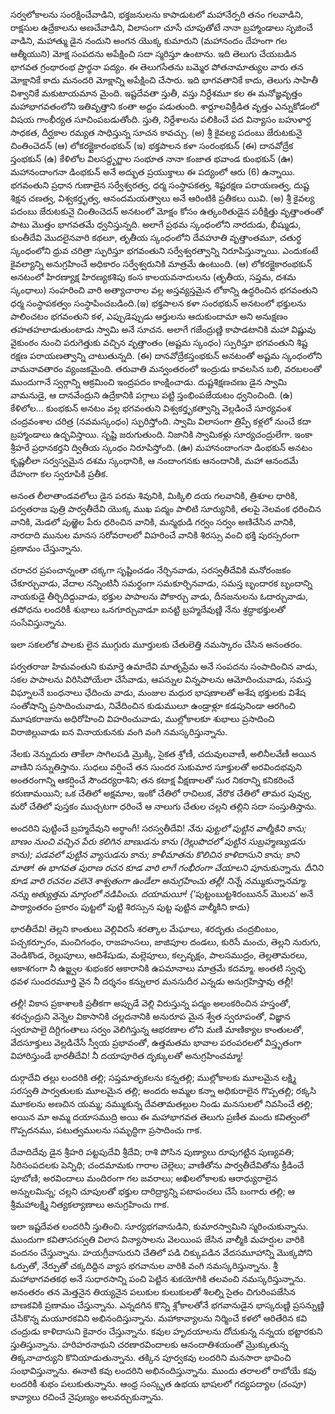 ﻿సర్వలోకాలను సంరక్షించేవాడిని, భక్తజనులను కాపాడుటలో మహానేర్పరి తనం గలవాడిని, రాక్షసుల ఉద్రేకాలను అణచేవాడిని, విలాసంగా చూసే చూపుతోటే నానా బ్రహ్మాండాలు సృజించే వాడిని, మహాత్ము డైన నందుని అంగన యొక్క కుమారుని (మహానందం దేహంగా గల ఆత్మీయుని) మోక్ష సంపదను అపేక్షించి సదా స్మరిస్తూ ఉంటాను. 
ఇది తెలుగు చేయబడిన భాగవత గ్రంథారంభ ప్రార్థనా పద్యం. ఈ తెలుగసేతను బమ్మెర పోతనామాత్యుల వారు తన మోక్షానికే కాదు మనందరి మోక్షాన్ని అపేక్షించి చేసారు. ఇది భాగవతానికే కాదు, తెలుగు సాహితీ విశ్వానికే మకుటాయమాన మైంది. ఇష్టదేవతా స్తుతీ, వస్తు నిర్దేశమూ కల ఈ మనోజ్ఞవృత్తం మహాభాగవతంలోని ఇతివృత్తాని కంతా అద్దం పడుతుంది. శార్దూలవిక్రీడిత వృత్తం ఎన్నుకోడంలో విషయ గాంభీర్యత సూచింపబడుతోంది. స్తుతి, నిర్దేశాలను పలికించే పద విన్యాసం బహుళార్థ సాధకత, దీర్ఘకాల రమ్యత సాధిస్తున్న సూచన కావచ్చు. (అ) శ్రీ కైవల్య పదంబు జేరుటకునై చింతించెదన్ (ఆ) లోకరక్షైకారంభకున్ (ఇ) భక్తపాలన కళా సంరంభకున్ (ఈ) దానవోద్రేక స్తంభకున్ (ఉ) కేళిలోల విలసద్దృగ్జాల సంభూత నానా కంజాత భవాండ కుంభకున్ (ఊ) మహానందాంగనా డింభకున్ అనే అద్భుత ప్రయుక్తాలు ఈ పద్యంలో ఆరు (6) ఉన్నాయి. భగవంతుని ప్రధాన గుణాలైన సర్వేశ్వరత్వ, ధర్మ సంస్థాపకత్వ, శిష్టరక్షణ పరాయణత్వ, దుష్ట శిక్షన చణత్వ, విశ్వకర్తృత్వ, ఆనందమయత్వాలు అనే ఆరింటికి ప్రతీకలు యివి. (అ) శ్రీ కైవల్య పదంబు జేరుటకునై చింతించెదన్ అనటంలో మోక్షం కోసం ఉత్కంఠితుడైన పరీక్షిత్తు వృత్తాంతంతో పాటు మొత్తం భాగవతమే ధ్వనిస్తున్నది. అలాగే ప్రథమ స్కంధంలోని నారదుడు, భీష్ముడు, కుంతీదేవి మొదలైనవారి కథలూ, తృతీయ స్కంధంలోని దేవహూతి వృత్తాంతమూ, చతుర్థ స్కంధంలోని ధ్రువ చరిత్రా స్ఫురిస్తూ భగవంతుని సర్వేశ్వరత్వాన్ని నిరూపిస్తున్నాయి. ఎందుకంటే కైవల్యాన్ని అనుగ్రహించే అధికారం సర్వేశ్వరునికి మాత్రమే ఉంటుంది. (ఆ) లోకరక్షైకారంభకున్ అనటంలో హిరణ్యాక్ష హిరణ్యకశిపు కంస కాలయవనాదులను (తృతీయ, సప్తమ, దశమ స్కంధాలు) సంహరించి వారి అత్యాచారాల వల్ల అస్తవ్యస్తమైన లోకాన్ని ఉద్ధరించిన భగవంతుని ధర్మ సంస్థాపకత్వం సంస్థాపించబడింది.(ఇ) భక్తపాలన కళా సంరభకున్ అనటంలో భక్తులను పాలించటం భగవంతుని కళ, ఎప్పుడెప్పుడు ఆర్తులను ఆదుకుందామా అని అనుక్షణం తహతహలాడుతుంటాడు స్వామి అనే సూచన. అలాగే గజేంద్రుణ్ణి కాపాడటానికి మహా విష్ణువు వైకుంఠం నుంచి పరుగెత్తుకు వచ్చిన వృత్తాంతం (అష్టమ స్కంధం) స్పురిస్తూ భగవంతుని శిష్ట రక్షణ పరాయణత్వాన్ని చాటుతున్నది. (ఈ) దానవోద్రేకస్తంభకున్ అనటంతో అష్టమ స్కంధంలోని వామనావతారం వ్యంజకమైంది. తరువాతి మన్వంతరంలో ఇంద్రుడు కావలసిన బలి, వరబలంతో ముందుగానే స్వర్గాన్ని ఆక్రమించి ఇంద్రపదం కాంక్షించాడు. దుష్టశిక్షణచణు డైన స్వామి వామనుడై, ఆ దానవేంద్రుని ఉద్రేకానికి పగ్గాలు పట్టి స్తంభింపజేయటం ధ్వనించింది. (ఉ) కేళిలోల... కుంభకున్ అనటం వల్ల భగవంతుని విశ్వకర్తృకత్వాన్ని వెల్లడించే సూర్యవంశ చంద్రవంశాల చరిత్ర (నవమస్కంధం) స్ఫురిస్తోంది. స్వామి విలాసంగా త్రిప్పే కళ్లలో నుంచే కదా బ్రహ్మాండాలు ఉద్భవిస్తాయి. సృష్టి జరుగుతుంది. నిజానికి స్వామికళ్లు సూర్యచంద్రులేగా. ఇంకా శ్రీహరే ప్రధానకర్తని ద్వితీయ స్కంధం నిరూపిస్తోంది. (ఊ) మహానందాంగనా డింభకున్ అనటం కృష్ణలీలా సర్వస్వమైన దశమ స్కంధానికి, ఆ నందాంగనకు ఆనందానికి, మహా ఆనందమే దేహంగా కల స్వరూపికి ప్రతీక. 

అనంత లీలాతాండవలోలు డైన పరమ శివునికి, మిక్కిలి దయ గలవానికి, త్రిశూల ధారికి, పర్వతరాజ పుత్రి పార్వతీదేవి యొక్క ముఖ పద్మం పాలిటి సూర్యునికి, తలపై నెలవంక ధరించిన వానికి, మెడలో పుఱ్ఱెల పేరు ధరించిన వానికి, మన్మథుడి గర్వం సర్వం అణిచేసిన వానికి, నారదాది మునుల మానస సరోవరాలలో విహరించే వానికి శిరస్సు వంచి భక్తి పురస్సరంగా ప్రణామం చేస్తున్నాను. 

చరాచర ప్రపంచాన్నంతా చక్కగా సృష్టించడం నేర్చినవాడు, సరస్వతీదేవికి మనోరంజకం చేకూర్చువాడు, వేదాల నన్నింటినీ సమర్థంగా సమకూర్చినవాడు, సమస్త బృందారక బృందాన్ని నాయకుడై తీర్చిదిద్దువాడు, భక్తుల పాపాలను పోకార్చు వాడు, దీనజనులను ఓదార్చువాడు, తపోధను లందరికీ శుభాలు ఒనగూర్చువాడూ ఐనట్టి బ్రహ్మదేవుణ్ణి నేను శ్రద్ధాభక్తులతో సంసేవిస్తున్నాను. 

ఇలా సకలలోక పాలకు లైన ముగ్గురు మూర్తులకు చేతులెత్తి నమస్కారం చేసిన అనంతరం. 

పర్వతరాజు హిమవంతుని కుమార్తె ఉమాదేవి మాతృప్రేమ అనే సంపదను సంపాదించిన వాడు, సకల పాపాలను విరిసిపోయేలా చేసేవాడు, ఆపన్నుల విన్నపాలను ఆమోదించువాడు, సమస్త విఘ్నాలనే బంధనాలు ఛేదించు వాడు, మంజుల మధుర భాషణాలతో అశేష భక్తులకు విశేష సంతోషాన్ని ప్రసాదించువాడు, నివేదించిన కుడుములూ ఉండ్రాళ్లూ కడపునిండా ఆరగించి మూషకరాజును అధిరోహించి విహరించువాడు, ముల్లోకాలకూ శుభాలు ప్రసాదించి విరాజిల్లువాడు ఐన వినాయకునకు వంగి వంగి నమస్కరిస్తున్నాను. 

నేలకు నెన్నుదురు తాకేలా సాగిలపడి మ్రొక్కి, సైకత శ్రోణీ, చదువులవాణీ, అలినీలవేణీ అయిన వాణిని సన్నుతిస్తాను. సుధలు వర్షించే తన సుందర సుకుమార సూక్తులతో అరవిందభవుని అంతరంగాన్ని ఆకర్షించే సౌందర్యరాశిని; తన కటాక్ష వీక్షణాలతో సుర నికరాన్ని కనికరించే కరుణామయిని; ఒక చేతిలో అక్షమాల, ఇంకో చేతిలో రాచిలుక, వేరొక చేతిలో తామర పువ్వు, మరో చేతిలో పుస్తకం ముచ్చటగా ధరించే ఆ నాలుగు చేతుల చల్లని తల్లిని సదా సంస్తుతిస్తాను. 

అందరిని పుట్టించే బ్రహ్మదేవుని అర్థాంగీ! సరస్వతీదేవి! *నేను పుట్టలో పుట్టిన వాల్మీకిని కాను; బాణం నుంచి వచ్చిన పేరు కలిగిన బాణుడను కాను (రెల్లుపొదలో పుట్టిన సుబ్రహ్మణ్యుడను కాను); పడవలో పుట్టిన వ్యాసుడను కాను; కాళీమాతను కొలిచిన కాళిదాసుని కాను; కాని మాతా! ఈ భాగవత పురాణ రచన కూడ వారి లాగే గంభీరంగా చేయాలని పూనుకున్నాను. దీనిని కూడ వారి రచనల వలెనె శాశ్వతంగా ఉండేలా అనుగ్రహించు తల్లీ! నిన్నే నమ్ముకున్నానమ్మా. నన్ను అత్యుత్తమ మార్గంలో నడిపించు. దయామయీ! {*‘పుట్టంబుట్టశిరంబునన్ మొలవ’ అనే పాఠ్యాంతరం ప్రకారం పుట్టలో పుట్టి శిరస్సున పుట్ట పుట్టిన వాల్మీకిని కాదు} 

భారతీదేవి! తెల్లని కాంతులు వెల్లివిరసే శరత్కాల మేఘాలు, శరదృతు చంద్రబింబం, పచ్చకర్పూరం, మంచిగంధం, రాజహంసలు, జాజిపూల దండలు, కురిసే మంచు, తెల్లని నురుగు, వెండికొండ, రెల్లుపూలు, ఆదిశేషుడు, మల్లెపూలు, కల్పవృక్షం, పాలసముద్రం, తెల్లతామరలు, ఆకాశగంగా నీ ఉజ్జ్వల శుభంకర ఆకారానికి ఉపమానాలు మాత్రమే కదమ్మా. అంతటి స్వచ్ఛ ధవళ సుందరమూర్తి వైన నీ దర్శనం కన్నులార మనసుదీర ఎన్నడు అనుగ్రహిస్తావు తల్లీ! 

తల్లీ! వికాస ప్రకాశాలకి ప్రతీకగా అప్పుడే వెల్లి విరుస్తున్న పద్మం అలంకరించిన హస్తంతో, శరచ్చంద్రుని వెన్నెల వికాసానికి చల్లదనానికి అనురూప మైన శ్వేత స్వరూపంతో, విజ్ఞాన స్వరూపాలై దిగ్దిగంతాలు సర్వం వెలిగిస్తున్న ఆభరణాల లోని మణి మాణిక్యాల కాంతులతో, వేదసూక్తులు వెల్లడిచేసే స్వీయ ప్రభావంతో, ఉత్తమతమ భావాల పరంపరలలో విస్తృతంగా విహారిస్తుండే భారతీదేవి! నీ దయాపూరిత దృక్కులతో అనుగ్రహించమ్మా! 

దుర్గాదేవి తల్లు లందరికి తల్లి; సప్తమాతృకలను కన్నతల్లి; ముల్లోకాలకు మూలమైన లక్ష్మి సరస్వతి పార్వతులకు మూలమైన తల్లి; అందరు అమ్మల కన్నా అధికురాలైన గొప్పతల్లి; రక్కసి మూకలను అణచిన యమ్మ; నమ్ముకున్న దేవతామతల్లుల నిండు మనసులలో నివసించే తల్లి; అయిన మా అమ్మ దయాసముద్రి అయి ఈ మహాభాగవత తెలుగు ప్రణీత మందు కవిత్వంలో గొప్పదనము, పటుత్వములను సమృద్ధిగా ప్రసాదించు గాక. 

దేవాదిదేవు డైన శ్రీహరి పట్టపుదేవి శ్రీదేవి; రాశి పోసిన పుణ్యాలు రూపుగట్టిన పుణ్యవతి; సిరిసంపదలకు పెన్నిధి; చందమామకు గారాల చెల్లెలు; వాణితోను పార్వతీదేవితోను క్రీడించే పూబోణి; అరవిందాలు మందిరంగా గల జవరాలు; అఖిలలోకాలకు ఆరాధ్యురాలైన అన్నులమిన్న; చల్లని చూపులతో భక్తుల దారిద్ర్యాన్ని పటాపంచలు చేసే బంగారు తల్లి; ఆ శ్రీమహాలక్ష్మి నిత్యకల్యాణాలు అనుగ్రహించు గాక. 

ఇలా ఇష్టదేవత లందరినీ స్తుతించి. సూర్యభగవానుడిని, కుమారస్వామిని స్మరించుకున్నాను. ముందుగా కవితాసరస్వతి విలాస విన్యాసాలను వెలయింప జేసిన వాల్మీకి మహర్షుల వారికి వందనం చేస్తున్నాను. హయగ్రీవాసురుని చేతిలో పడి చిక్కుపడిన వేదసమూహాన్ని మొక్కపోని ఓర్పుతో, నేర్పుతో చక్కదిద్దిన వ్యాస భగవానుల వారికి వంగి నమస్కరిస్తున్నాను. శ్రీ మహాభాగవతకథ అనే సుధారసాన్ని పంచి పెట్టిన శుకయోగికి తలవంచి నమస్కరిస్తున్నాను. అనంతరం తన మెత్తనైన తియ్యనైన పలుకుల కులుకులతో శిలల్ని సైతం చిగురింపజేసిన బాణకవికి ప్రణామం చేస్తున్నాను. ఎన్నదగిన కొన్ని శ్లోకాలతోనే భగవానుడైన భాస్కరుణ్ణి ప్రసన్నుణ్ణి చేసికొన్న మయూరకవిని అభినందిస్తున్నాను. మహాకావ్యాలను నిర్మించే కళలో ఆరితేరిన కవి చంద్రుడు కాళిదాసుని కైవారం చేస్తున్నాను. కవుల హృదయాలను దోచుకున్న నన్నయ భట్టారకుని స్తుతిస్తున్నాను. హరిహరనాథుని చరణారవిందాలకు ఆనందాతిశయంతో మ్రొక్కుతున్న తిక్కనాచార్యుని కొనియాడుతున్నాను. తక్కిన పూర్వకవు లందరిని మనసారా భావించి సంభావిస్తున్నాను. ఈనాటి కవు లందరిని అభినందిస్తున్నాను. ముందు తరాలలో రాబోయే కవు లందరికీ శుభం పలుకుతున్నాను. ఆంధ్ర సంస్కృత ఉభయ భాషలలో గద్యపద్యాల (చంపూ) కావ్యాలు రచించే నైపుణ్యం అలవర్చుకున్నాను. 

